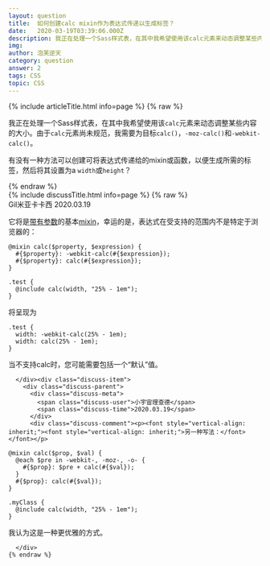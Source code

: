 ```yaml
---
layout: question
title:  如何创建calc mixin作为表达式传递以生成标签？
date:   2020-03-19T03:39:06.000Z
description: 我正在处理一个Sass样式表，在其中我希望使用该calc元素来动态调整某些内容的大小。由于calc元素尚未规范，我需要为目标calc()，-moz-cal...
img: 
author: 泡芙逆天
category: question
answer: 2
tags: CSS
topic: CSS
---
```

<div class="article-root">
  <div class="article">
    {% include articleTitle.html info=page %}
    {% raw %}
    <div class="article-content"><p><font style="vertical-align: inherit;"><font style="vertical-align: inherit;">我正在处理一个Sass样式表，在其中我希望使用该</font></font><code>calc</code><font style="vertical-align: inherit;"><font style="vertical-align: inherit;">元素来动态调整某些内容的大小。</font><font style="vertical-align: inherit;">由于</font></font><code>calc</code><font style="vertical-align: inherit;"><font style="vertical-align: inherit;">元素尚未规范，我需要为目标</font></font><code>calc()</code><font style="vertical-align: inherit;"><font style="vertical-align: inherit;">，</font></font><code>-moz-calc()</code><font style="vertical-align: inherit;"><font style="vertical-align: inherit;">和</font></font><code>-webkit-calc()</code><font style="vertical-align: inherit;"><font style="vertical-align: inherit;">。</font></font></p>

<p><font style="vertical-align: inherit;"><font style="vertical-align: inherit;">有没有一种方法可以创建可将表达式传递给的mixin或函数，以便生成所需的标签，然后将其设置为a </font></font><code>width</code><font style="vertical-align: inherit;"><font style="vertical-align: inherit;">或</font></font><code>height</code><font style="vertical-align: inherit;"><font style="vertical-align: inherit;">？</font></font></p></div>
    {% endraw %}
  </div>

  <div class="discuss-wrapper">
    {% include discussTitle.html info=page %}
    {% raw %}
    <div class="discuss-item">
        <div class="discuss-parent">
          <div class="discuss-meta">
            <span class="discuss-user">Gil米亚卡卡西</span>
            <span class="discuss-time">2020.03.19</span>
          </div>
          <div class="discuss-comment"><p><font style="vertical-align: inherit;"><font style="vertical-align: inherit;">它将是</font></font><a href="http://sass-lang.com/tutorial.html" rel="noreferrer"><font style="vertical-align: inherit;"><font style="vertical-align: inherit;">带有参数</font></font></a><font style="vertical-align: inherit;"><font style="vertical-align: inherit;">的基本</font><a href="http://sass-lang.com/tutorial.html" rel="noreferrer"><font style="vertical-align: inherit;">mixin</font></a><font style="vertical-align: inherit;">，幸运的是，表达式在受支持的范围内不是特定于浏览器的：</font></font></p>

<pre class="lang-html prettyprint-override"><code>@mixin calc($property, $expression) {<font></font>
  #{$property}: -webkit-calc(#{$expression});<font></font>
  #{$property}: calc(#{$expression});<font></font>
}<font></font>
<font></font>
.test {<font></font>
  @include calc(width, "25% - 1em");<font></font>
}<font></font>
</code></pre>

<p><font style="vertical-align: inherit;"><font style="vertical-align: inherit;">将呈现为</font></font></p>

<pre class="lang-html prettyprint-override"><code>.test {<font></font>
  width: -webkit-calc(25% - 1em);<font></font>
  width: calc(25% - 1em);<font></font>
}<font></font>
</code></pre>

<p><font style="vertical-align: inherit;"><font style="vertical-align: inherit;">当不支持calc时，您可能需要包括一个“默认”值。</font></font></p></div>
        </div>
        
      </div><div class="discuss-item">
        <div class="discuss-parent">
          <div class="discuss-meta">
            <span class="discuss-user">小宇宙理查德</span>
            <span class="discuss-time">2020.03.19</span>
          </div>
          <div class="discuss-comment"><p><font style="vertical-align: inherit;"><font style="vertical-align: inherit;">另一种写法：</font></font></p>

<pre><code>@mixin calc($prop, $val) {<font></font>
  @each $pre in -webkit-, -moz-, -o- {<font></font>
    #{$prop}: $pre + calc(#{$val});<font></font>
  } <font></font>
  #{$prop}: calc(#{$val});<font></font>
}<font></font>
<font></font>
.myClass {<font></font>
  @include calc(width, "25% - 1em");<font></font>
}<font></font>
</code></pre>

<p><font style="vertical-align: inherit;"><font style="vertical-align: inherit;">我认为这是一种更优雅的方式。</font></font></p></div>
        </div>
        
      </div>
    {% endraw %}
  </div>
<div>
